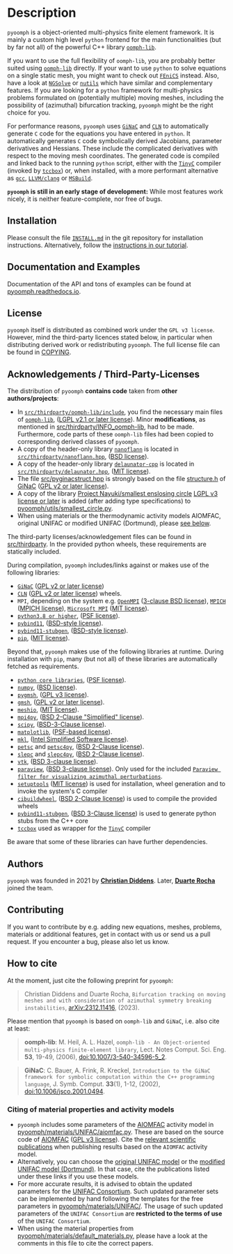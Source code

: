 # Description

`pyoomph` is a object-oriented multi-physics finite element framework.
It is mainly a custom high level `python` frontend for the main functionalities (but by far not all) of the powerful C++ library [`oomph-lib`](http://www.oomph-lib.org).

If you want to use the full flexibility of `oomph-lib`, you are probably better suited using [`oomph-lib`](http://www.oomph-lib.org) directly. If your want to use `python` to solve equations on a single static mesh, you might want to check out [`FEniCS`](https://fenicsproject.org/) instead. Also, have a look at [`NGSolve`](https://ngsolve.org/) or [`nutils`](https://nutils.org/) which have similar and complementary features.
If you are looking for a `python` framework for multi-physics problems formulated on (potentially multiple) moving meshes, including the possibility of (azimuthal) bifurcation tracking, `pyoomph` might be the right choice for you.

For performance reasons, `pyoomph` uses [`GiNaC`](https://www.ginac.de/) and [`CLN`](https://www.ginac.de/CLN) to automatically generate `C` code for the equations you have entered in `python`. It automatically generates `C` code symbolically derived Jacobians, parameter derivatives and Hessians. These include the complicated derivatives with respect to the moving mesh coordinates. The generated code is compiled and linked back to the running `python` script, either with the [`TinyC`](https://bellard.org/tcc/) compiler (invoked by [`tccbox`](https://github.com/metab0t/tccbox)) or, when installed, with a more performant alternative as [`gcc`](https://gcc.gnu.org/), [`LLVM/clang`](https://clang.llvm.org/) or [`MSBuild`](https://docs.microsoft.com/visualstudio/msbuild/msbuild).

**`pyoomph` is still in an early stage of development:** While most features work nicely, it is neither feature-complete, nor free of bugs.

## Installation

Please consult the file [`INSTALL.md`](INSTALL.md) in the git repository for installation instructions.
Alternatively, follow the [instructions in our tutorial](https://pyoomph.readthedocs.io).

## Documentation and Examples

Documentation of the API and tons of examples can be found at [pyoomph.readthedocs.io](https://pyoomph.readthedocs.io).

## License

`pyoomph` itself is distributed as combined work under the `GPL v3 license`. However, mind the third-party licences stated below, in particular when distributing derived work or redistributing `pyoomph`. The full license file can be found in [COPYING](COPYING).

## Acknowledgements / Third-Party-Licenses 

The distribution of `pyoomph` **contains code** taken from **other authors/projects**:

- In [`src/thirdparty/oomph-lib/include`](src/thirdparty/oomph-lib/include), you find the necessary main files of [`oomph-lib`](http://www.oomph-lib.org), ([LGPL v2.1 or later license](https://github.com/oomph-lib/oomph-lib/blob/main/LICENCE)). Minor **modifications**, as mentioned in [src/thirdparty/INFO_oomph-lib](src/thirdparty/INFO_oomph-lib), had to be made. Furthermore, code parts of these `oomph-lib` files had been copied to corresponding derived classes of `pyoomph`.
- A copy of the header-only library [`nanoflann`](https://github.com/jlblancoc/nanoflann) is located in [`src/thirdparty/nanoflann.hpp`](src/thirdparty/nanoflann.hpp), ([BSD license](https://github.com/jlblancoc/nanoflann/blob/master/COPYING)).
- A copy of the header-only library [`delaunator-cpp`](https://github.com/delfrrr/delaunator-cpp) is located in [`src/thirdparty/delaunator.hpp`](src/thirdparty/delaunator.hpp), ([MIT license](https://github.com/delfrrr/delaunator-cpp/blob/master/LICENSE)).
- The file [src/pyginacstruct.hpp](src/pyginacstruct.hpp) is strongly based on the file [structure.h](https://www.ginac.de/ginac.git/?p=ginac.git;a=blob_plain;f=ginac/structure.h;hb=HEAD) of [GiNaC](https://www.ginac.de/) ([GPL v2 or later license](https://www.ginac.de/ginac.git/?p=ginac.git;a=blob_plain;f=COPYING;hb=HEAD)).
- A copy of the library [Project Nayuki/smallest enslosing circle](https://www.nayuki.io/page/smallest-enclosing-circle) [LGPL v3 license or later](https://github.com/nayuki/Nayuki-web-published-code/blob/master/smallest-enclosing-circle/COPYING.LESSER.txt) is added (after adding type specifications) to [pyoomph/utils/smallest_circle.py](pyoomph/utils/smallest_circle.py).
- When using materials or the thermodynamic activity models AIOMFAC, original UNIFAC or modified UNIFAC (Dortmund), please [see below](#cite).

The third-party licenses/acknowledgement files can be found in [src/thirdparty](src/thirdparty). In the provided python wheels, these requirements are statically included.

During compilation, `pyoomph` includes/links against or makes use of the following libraries:

- [`GiNaC`](https://www.ginac.de/) ([GPL v2 or later license](https://www.ginac.de/ginac.git/?p=ginac.git;a=blob_plain;f=COPYING;hb=HEAD))
- [`CLN`](https://www.ginac.de/CLN) ([GPL v2 or later license](https://www.ginac.de/CLN/cln.git/?p=cln.git;a=blob_plain;f=COPYING;hb=HEAD)) wheels.
- `MPI`, depending on the system e.g. [`OpenMPI`](https://www.open-mpi.org) ([3-clause BSD license](https://www.open-mpi.org/community/license.php)), [`MPICH`](https://www.mpich.org/) ([MPICH license](https://github.com/pmodels/mpich/blob/main/COPYRIGHT)), [`Microsoft MPI`](https://github.com/Microsoft/Microsoft-MPI) ([MIT license](https://github.com/microsoft/Microsoft-MPI/blob/master/LICENSE.txt)). 
- [`python3.8 or higher`](https://www.python.org/), ([PSF license](https://docs.python.org/3/license.html)).
- [`pybind11`](https://github.com/pybind/pybind11), ([BSD-style license](https://github.com/sizmailov/pybind11-stubgen/blob/master/LICENSE)).
- [`pybind11-stubgen`](https://github.com/sizmailov/pybind11-stubgen), ([BSD-style license](https://github.com/sizmailov/pybind11-stubgen/blob/master/LICENSE)).
- [`pip`](https://github.com/pypa/pip), ([MIT license](https://github.com/pypa/pip/blob/main/LICENSE.txt)).

Beyond that, `pyoomph` makes use of the following libraries at runtime. During installation with `pip`, many (but not all) of these libraries are automatically fetched as requirements.

- [`python core libraries`](https://www.python.org/), ([PSF license](https://docs.python.org/3/license.html)).
- [`numpy`](https://numpy.org/), ([BSD license](https://numpy.org/doc/stable/license.html)).
- [`pygmsh`](https://github.com/nschloe/pygmsh), ([GPL v3 license](https://github.com/nschloe/pygmsh/blob/main/LICENSE.txt)).
- [`gmsh`](https://gmsh.info/), ([GPL v2 or later license](https://gmsh.info/LICENSE.txt)).
- [`meshio`](https://github.com/nschloe/meshio), ([MIT license](https://github.com/nschloe/meshio/blob/main/LICENSE.txt)).
- [`mpi4py`](https://github.com/mpi4py/mpi4py/), ([BSD 2-Clause "Simplified" license](https://github.com/erdc/mpi4py/blob/master/LICENSE.txt)).
- [`scipy`](https://github.com/scipy/scipy), ([BSD-3-Clause license](https://github.com/scipy/scipy/blob/main/LICENSES_bundled.txt)).
- [`matplotlib`](https://github.com/matplotlib/matplotlib), ([PSF-based license](https://matplotlib.org/stable/users/project/license.html)).
- [`mkl`](https://pypi.org/project/mkl/), ([Intel Simplified Software license](https://www.intel.com/content/dam/develop/external/us/en/documents/pdf/intel-simplified-software-license.pdf)).
- [`petsc`](https://petsc.org/release/) and [`petsc4py`](https://petsc.org/release/petsc4py/), ([BSD 2-Clause license](https://petsc.org/release/install/license/)).
- [`slepc`](https://slepc.upv.es/) and [`slepc4py`](https://gitlab.com/slepc/slepc), ([BSD 2-Clause license](https://slepc.upv.es/contact/copy.htm)).
- [`vtk`](https://vtk.org/), ([BSD 3-clause license](https://vtk.org/about/)).
- [`paraview`](https://www.paraview.org/), ([BSD 3-clause license](https://www.paraview.org/license/)). Only used for the included [`Paraview filter for visualizing azimuthal perturbations`](pyoomph/paraview/pyoomph_eigen_extrusion_filter.py).
- [`setuptools`](https://github.com/pypa/setuptools) ([MIT license](https://github.com/pypa/setuptools?tab=MIT-1-ov-file#readme)) is used for installation, wheel generation and to invoke the system's C compiler
- [`cibuildwheel`](https://cibuildwheel.pypa.io), ([BSD 2-Clause license](https://github.com/pypa/cibuildwheel?tab=License-1-ov-file#readme)) is used to compile the provided wheels
- [`pybind11-stubgen`](https://github.com/sizmailov/pybind11-stubgen), ([BSD 3-Clause license](https://github.com/sizmailov/pybind11-stubgen?tab=License-1-ov-file#readme)) is used to generate python stubs from the C++ core
- [`tccbox`](https://github.com/metab0t/tccbox) used as wrapper for the [`TinyC`](https://bellard.org/tcc/) compiler



Be aware that some of these libraries can have further dependencies.

## Authors

`pyoomph` was founded in 2021 by [**Christian Diddens**](https://github.com/cdiddens). Later, [**Duarte Rocha**](https://github.com/duarterocha) joined the team.

## Contributing

If you want to contribute by e.g. adding new equations, meshes, problems, materials or additional features, get in contact with us or send us a pull request.
If you encounter a bug, please also let us know.

## How to cite
At the moment, just cite the following preprint for `pyoomph`:

> Christian Diddens and Duarte Rocha, `Bifurcation tracking on moving meshes and with consideration of azimuthal symmetry breaking instabilities`, [arXiv:2312.11416](https://arxiv.org/abs/2312.11416), (2023).

Please mention that `pyoomph` is based on `oomph-lib` and `GiNaC`, i.e. also cite at least:

> **oomph-lib**: M. Heil, A. L. Hazel, `oomph-lib - An Object-oriented multi-physics finite-element library`, Lect. Notes Comput. Sci. Eng. **53**, 19-49, (2006), [doi:10.1007/3-540-34596-5_2](https://dx.doi.org/10.1007/3-540-34596-5_2).

> **GiNaC**: C. Bauer, A. Frink, R. Kreckel, `Introduction to the GiNaC framework for symbolic computation within the C++ programming language`, J.
Symb. Comput. **33**(1), 1-12, (2002), [doi:10.1006/jsco.2001.0494](https://dx.doi.org/10.1006/jsco.2001.0494).


### <a id="cite"></a>Citing of material properties and activity models
- `pyoomph` includes some parameters of the [AIOMFAC](http://www.aiomfac.caltech.edu/) activity model in [pyoomph/materials/UNIFAC/aiomfac.py](pyoomph/materials/UNIFAC/aiomfac.py). These are based on the source code of [AIOMFAC](https://github.com/andizuend/AIOMFAC) ([GPL v3 license](https://github.com/andizuend/AIOMFAC/blob/master/LICENSE)). Cite the [relevant scientific publications](https://aiomfac.lab.mcgill.ca/citation.html) when publishing results based on the `AIOMFAC` activity model.
- Alternatively, you can choose the [original UNIFAC model](https://www.ddbst.com/published-parameters-unifac.html) or the [modified UNIFAC model (Dortmund)](https://www.ddbst.com/PublishedParametersUNIFACDO.html). In that case, cite the publications listed under these links if you use these models. 
- For more accurate results, it is advised to obtain the updated parameters for the [UNIFAC Consortium](https://unifac.ddbst.com/unifac_.html). Such updated parameter sets can be implemented by hand following the templates for the free parameters in [pyoomph/materials/UNIFAC/](pyoomph/materials/UNIFAC/). The usage of such updated parameters of the `UNIFAC Consortium` are **restricted to the terms of use** of the `UNIFAC Consortium`.
- When using the material properties from [pyoomph/materials/default_materials.py](pyoomph/materials/default_materials.py), please have a look at the comments in this file to cite the correct papers.
